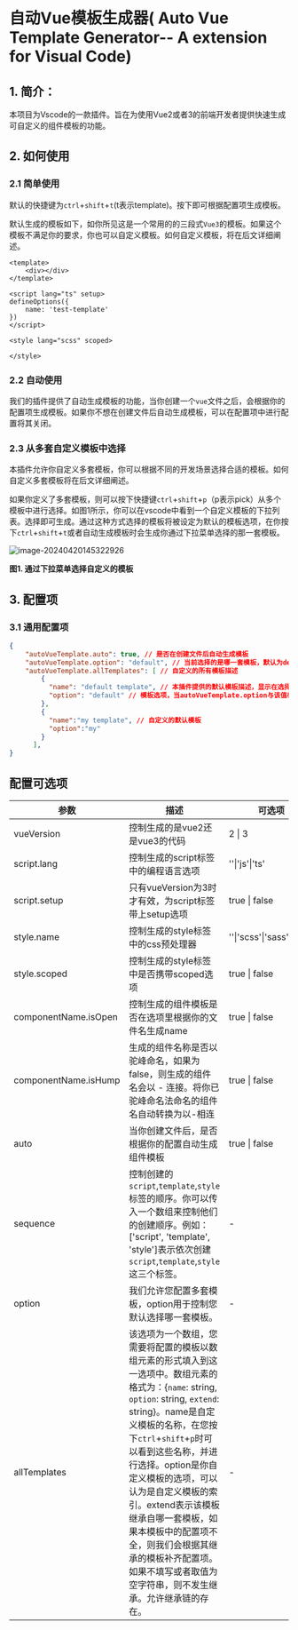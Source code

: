 # 自动Vue模板生成器( Auto Vue Template Generator-- A extension for Visual Code)

## 1. 简介：

本项目为Vscode的一款插件。旨在为使用Vue2或者3的前端开发者提供快速生成可自定义的组件模板的功能。

## 2. 如何使用

### 2.1 简单使用

默认的快捷键为`ctrl`+`shift`+`t`(t表示template)。按下即可根据配置项生成模板。

默认生成的模板如下，如你所见这是一个常用的的三段式`Vue3`的模板。如果这个模板不满足你的要求，你也可以自定义模板。如何自定义模板，将在后文详细阐述。

```vue
<template>
    <div></div>
</template>

<script lang="ts" setup>
defineOptions({
    name: 'test-template'
})
</script>

<style lang="scss" scoped>

</style>

```

### 2.2 自动使用

我们的插件提供了自动生成模板的功能，当你创建一个`vue`文件之后，会根据你的配置项生成模板。如果你不想在创建文件后自动生成模板，可以在配置项中进行配置将其关闭。

### 2.3 从多套自定义模板中选择

本插件允许你自定义多套模板，你可以根据不同的开发场景选择合适的模板。如何自定义多套模板将在后文详细阐述。

如果你定义了多套模板，则可以按下快捷键`ctrl`+`shift`+`p`（p表示pick）从多个模板中进行选择。如图1所示，你可以在vscode中看到一个自定义模板的下拉列表。选择即可生成。通过这种方式选择的模板将被设定为默认的模板选项，在你按下`ctrl`+`shift`+`t`或者自动生成模板时会生成你通过下拉菜单选择的那一套模板。

![image-20240420145322926](D:\Typora_img\image-20240420145322926.png)

**图1. 通过下拉菜单选择自定义的模板**

## 3. 配置项

### 3.1 通用配置项

```json
{
	"autoVueTemplate.auto": true, // 是否在创建文件后自动生成模板
	"autoVueTemplate.option": "default", // 当前选择的是哪一套模板，默认为default
    "autoVueTemplate.allTemplates": [ // 自定义的所有模板描述
        {
          "name": "default template", // 本插件提供的默认模板描述，显示在选择的下拉菜单中
          "option": "default" // 模板选项，当autoVueTemplate.option与该值相同时，选择该模板
        },
        {
          "name":"my template", // 自定义的默认模板
          "option":"my"
        }
      ],
}
```

## 配置可选项

| 参数                 | 描述                                                         | 可选项                     | 默认值                          |
| -------------------- | ------------------------------------------------------------ | -------------------------- | ------------------------------- |
| vueVersion           | 控制生成的是vue2还是vue3的代码                               | 2 \| 3                     | 3                               |
| script.lang          | 控制生成的script标签中的编程语言选项                         | ''\|'js'\|'ts'             | ''                              |
| script.setup         | 只有vueVersion为3时才有效，为script标签带上setup选项         | true \| false              | true                            |
| style.name           | 控制生成的style标签中的css预处理器                           | ''\|'scss'\|'sass'\|'less' | ''                              |
| style.scoped         | 控制生成的style标签中是否携带scoped选项                      | true \| false              | false                           |
| componentName.isOpen | 控制生成的组件模板是否在选项里根据你的文件名生成name         | true \| false              | false                           |
| componentName.isHump | 生成的组件名称是否以驼峰命名，如果为false，则生成的组件名会以 - 连接。将你已驼峰命名法命名的组件名自动转换为以-相连 | true \| false              | false                           |
| auto                 | 当你创建文件后，是否根据你的配置自动生成组件模板             | true \| false              | true                            |
| sequence             | 控制创建的`script`,`template`,`style`标签的顺序。你可以传入一个数组来控制他们的创建顺序。例如：['script', 'template', 'style']表示依次创建`script`,`template`,`style`这三个标签。 | -                          | ['script', 'template', 'style'] |
| option               | 我们允许您配置多套模板，option用于控制您默认选择哪一套模板。 | -                          | “default”                       |
| allTemplates         | 该选项为一个数组，您需要将配置的模板以数组元素的形式填入到这一选项中。数组元素的格式为：{`name`: string, `option`: string, `extend`: string}。name是自定义模板的名称，在您按下`ctrl`+`shift`+`p`时可以看到这些名称，并进行选择。option是你自定义模板的选项，可以认为是自定义模板的索引。extend表示该模板继承自哪一套模板，如果本模板中的配置项不全，则我们会根据其继承的模板补齐配置项。如果不填写或者取值为空字符串，则不发生继承。允许继承链的存在。 | -                          | “”                              |

